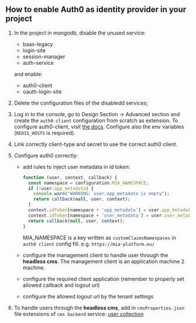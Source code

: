 ## How to enable Auth0 as identity provider in your project

1. In the project in mongodb, disable the unused service:
    * baas-legacy
    * login-site
    * session-manager
    * auth-service

    and enable:
    * auth0-client
    * oauth-login-site

2. Delete the configuration files of the disabledd services;

3. Log in to the console, go to Design Section -> Advanced section and create the `auth0-client` configuration from scratch as extension. To configure auth0-client, visit [the docs]('/runtime_suite/auth0-client/configuration/'). Configure also the env variables (`REDIS_HOSTS` is required).

4. Link correctly client-type and secret to use the correct auth0 client.

5. Configure auth0 correctly:
    * add rules to inject user metadata in id token:
      ```js
      function (user, context, callback) {
        const namespace = configuration.MIA_NAMESPACE;
        if (!user.app_metadata) {
          console.warn("WARNING: user.app_metadata is empty");
          return callback(null, user, context);
        }
        context.idToken[namespace + 'app_metadata'] = user.app_metadata;
        context.idToken[namespace + 'user_metadata'] = user.user_metadata;
        return callback(null, user, context);
      }
      ```

      MIA_NAMESPACE is a key written as `customClaimsNamespaces` in `auth0 client` config fill. e.g. `https://mia-platform.eu/`

    * configure the management client to handle user through the **headless cms**. The management client is an application machine 2 machine.

    * configure the required client application (remember to properly set allowed callback and logout url)

    * configure the allowed logout url by the tenant settings

6. To handle users through the **headless cms**, add in `cmsProperties.json` file extensions of `cms backend` service: [user collection]('/development_suite/api-console/api-design/download/users.json')

